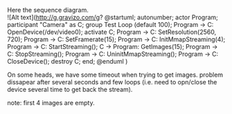 Here the sequence diagram.  
![Alt text](http://g.gravizo.com/g?
@startuml;
autonumber;
actor Program;
participant "Camera" as C;
group Test Loop \(default 100\);
Program -> C: OpenDevice\(/dev/video0\);
activate C;
Program -> C: SetResolution\(2560, 720\);
Program -> C: SetFramerate\(15\);
Program -> C: InitMmapStreaming\(4\);
Program -> C: StartStreaming\(\);
C -> Program: GetImages\(15\);
Program -> C: StopStreaming\(\);
Program -> C: UninitMmapStreaming\(\);
Program -> C: CloseDevice\(\);
destroy C;
end;
@enduml
)

On some heads, we have some timeout when trying to get images. problem dissapear after several seconds and few loops
(i.e. need to opn/close the device several time to get back the stream).

note: first 4 images are empty.
